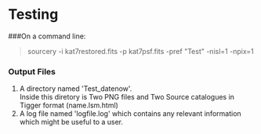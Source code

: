 # Testing

###On a command line:
> sourcery -i kat7restored.fits -p kat7psf.fits -pref "Test" -nisl=1 -npix=1

### Output Files 

1. A directory named 'Test_datenow'.  
   Inside this diretory is Two PNG files and Two Source catalogues in Tigger format (name.lsm.html)
2. A log file named 'logfile.log' which contains any relevant information which might be useful to a user.
